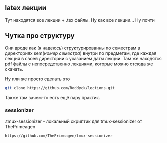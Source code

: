 ## latex лекции
Тут находятся все лекции + .tex файлы. Ну как все лекции... Ну почти

## Чутка про структуру
Они вроде как (я надеюсь) структурированны по семестрам в директориях sem(_номер семестра_) внутри
по предметам, где каждая лекция в своей директории с указанием даты лекции.
Там же находятся pdf файлы с непосредственно лекциями, которые можно отсюда же 
скачать.

Ну или же просто сделать это
```bash
git clone https://github.com/Roddyck/lections.git
```
Также там зачем-то есть ещё пару практик.

### sessionizer
.tmux-sessionizer - локальный скриптик для tmux-sessionizer от ThePrimeagen 
```
https://github.com/ThePrimeagen/tmux-sessionizer
```
